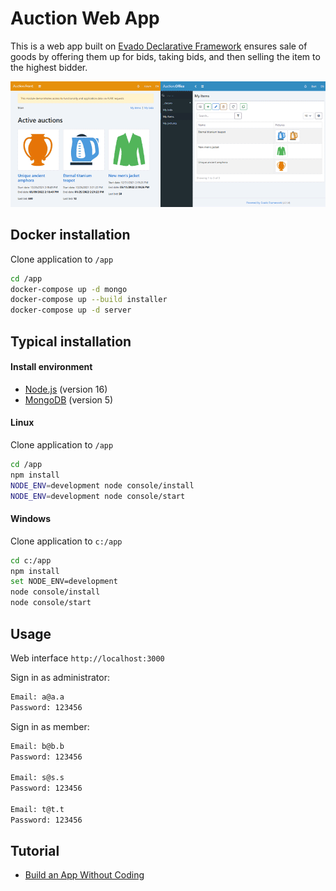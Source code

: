 # Auction Web App

This is a web app built on [Evado Declarative Framework](https://github.com/mkhorin/evado)
ensures sale of goods by offering them up for bids,
taking bids, and then selling the item to the highest bidder.

[![Web app built on Evado declarative framework](doc/evado-app.png)](https://mkhorin.github.io/evado-site/)

## Docker installation

Clone application to `/app`
```sh
cd /app
docker-compose up -d mongo
docker-compose up --build installer
docker-compose up -d server
```

## Typical installation

#### Install environment
- [Node.js](https://nodejs.org) (version 16)
- [MongoDB](https://www.mongodb.com/download-center/community) (version 5)

#### Linux
Clone application to `/app`
```sh
cd /app
npm install
NODE_ENV=development node console/install
NODE_ENV=development node console/start
```

#### Windows
Clone application to `c:/app`
```sh
cd c:/app
npm install
set NODE_ENV=development
node console/install
node console/start
```

## Usage

Web interface `http://localhost:3000`

Sign in as administrator:
```sh
Email: a@a.a
Password: 123456
```

Sign in as member:
```sh
Email: b@b.b
Password: 123456

Email: s@s.s
Password: 123456

Email: t@t.t
Password: 123456
```

## Tutorial
- [Build an App Without Coding](https://mkhorin.github.io/evado-site/)